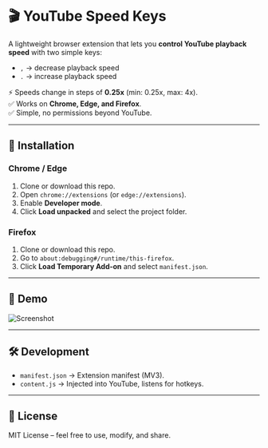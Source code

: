 # 🎬 YouTube Speed Keys

A lightweight browser extension that lets you **control YouTube playback speed** with two simple keys:

- `,` → decrease playback speed
- `.` → increase playback speed

⚡ Speeds change in steps of **0.25x** (min: 0.25x, max: 4x).  
✅ Works on **Chrome, Edge, and Firefox**.  
✅ Simple, no permissions beyond YouTube.

---

## 🚀 Installation

### Chrome / Edge

1. Clone or download this repo.
2. Open `chrome://extensions` (or `edge://extensions`).
3. Enable **Developer mode**.
4. Click **Load unpacked** and select the project folder.

### Firefox

1. Clone or download this repo.
2. Go to `about:debugging#/runtime/this-firefox`.
3. Click **Load Temporary Add-on** and select `manifest.json`.

---

## 📸 Demo

<img src="https://ibb.co/hJhL8Yw6" alt="Screenshot">

---

## 🛠 Development

- `manifest.json` → Extension manifest (MV3).
- `content.js` → Injected into YouTube, listens for hotkeys.

---

## 📄 License

MIT License – feel free to use, modify, and share.
